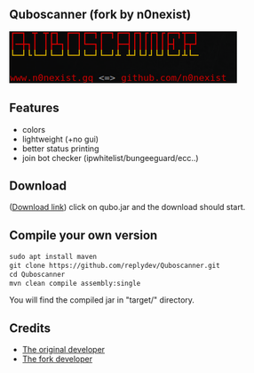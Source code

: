## Quboscanner (fork by n0nexist)
![alt-text](https://github.com/n0nexist/Quboscanner/blob/main/screenshot.png?raw=true)<br>

## Features
<ul>
<li>colors</li>
<li>lightweight (+no gui)</li>
<li>better status printing</li>
<li>join bot checker (ipwhitelist/bungeeguard/ecc..)</li>
</ul>

## Download
(<a href="https://github.com/n0nexist/Quboscanner/releases/latest">Download link</a>) click on qubo.jar and the download should start.

## Compile your own version
```
sudo apt install maven
git clone https://github.com/replydev/Quboscanner.git
cd Quboscanner
mvn clean compile assembly:single
```
You will find the compiled jar in "target/" directory.

## Credits
<ul>
<li><a href="https://www.github.com/replydev">The original developer</a><br></li>
<li><a href="https://www.github.com/n0nexist">The fork developer</a></li>
</ul>
